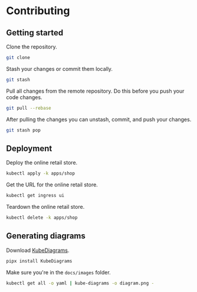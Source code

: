 # Contributing

## Getting started

Clone the repository.

```sh
git clone 
```

Stash your changes or commit them locally.

```sh
git stash
```

Pull all changes from the remote repository. Do this before you push your code changes.

```sh
git pull --rebase
```

After pulling the changes you can unstash, commit, and push your changes.

```sh
git stash pop
```

## Deployment

Deploy the online retail store.

```sh
kubectl apply -k apps/shop
```

Get the URL for the online retail store.

```sh
kubectl get ingress ui
```

Teardown the online retail store.

```sh
kubectl delete -k apps/shop
```

## Generating diagrams

Download [KubeDiagrams](https://github.com/philippemerle/KubeDiagrams).

```sh
pipx install KubeDiagrams
```

Make sure you're in the `docs/images` folder.

```sh
kubectl get all -o yaml | kube-diagrams -o diagram.png -
```
